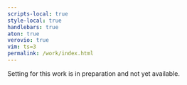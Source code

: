 ```yaml
---
scripts-local: true
style-local: true
handlebars: true
aton: true
verovio: true
vim: ts=3
permalink: /work/index.html
---
```


Setting for this work is in preparation and not yet available.



